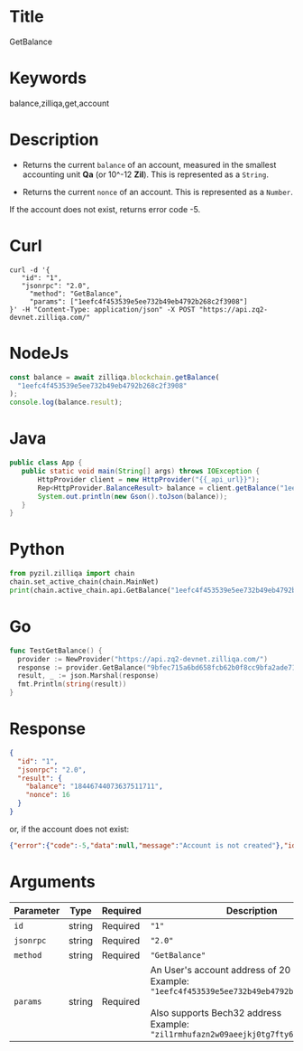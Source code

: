 # Title

GetBalance

# Keywords

balance,zilliqa,get,account

# Description

- Returns the current `balance` of an account, measured in the smallest
  accounting unit **Qa** (or 10^-12 **Zil**). This is represented as a
  `String`.

- Returns the current `nonce` of an account. This is represented as a
  `Number`.

If the account does not exist, returns error code -5.

# Curl

```shell
curl -d '{
   "id": "1",
   "jsonrpc": "2.0",
     "method": "GetBalance",
     "params": ["1eefc4f453539e5ee732b49eb4792b268c2f3908"]
}' -H "Content-Type: application/json" -X POST "https://api.zq2-devnet.zilliqa.com/"
```

# NodeJs

```js
const balance = await zilliqa.blockchain.getBalance(
  "1eefc4f453539e5ee732b49eb4792b268c2f3908"
);
console.log(balance.result);
```

# Java

```java
public class App {
   public static void main(String[] args) throws IOException {
       HttpProvider client = new HttpProvider("{{_api_url}}");
       Rep<HttpProvider.BalanceResult> balance = client.getBalance("1eefc4f453539e5ee732b49eb4792b268c2f3908");
       System.out.println(new Gson().toJson(balance));
   }
}
```

# Python

```python
from pyzil.zilliqa import chain
chain.set_active_chain(chain.MainNet)
print(chain.active_chain.api.GetBalance("1eefc4f453539e5ee732b49eb4792b268c2f3908"))
```

# Go

```go
func TestGetBalance() {
  provider := NewProvider("https://api.zq2-devnet.zilliqa.com/")
  response := provider.GetBalance("9bfec715a6bd658fcb62b0f8cc9bfa2ade71434a")
  result, _ := json.Marshal(response)
  fmt.Println(string(result))
}
```

# Response

```json
{
  "id": "1",
  "jsonrpc": "2.0",
  "result": {
    "balance": "18446744073637511711",
    "nonce": 16
  }
}
```

or, if the account does not exist:

```json
{"error":{"code":-5,"data":null,"message":"Account is not created"},"id":"1","jsonrpc":"2.0"}
```

# Arguments

| Parameter | Type   | Required | Description                                                                                                                                                                                              |
| --------- | ------ | -------- | -------------------------------------------------------------------------------------------------------------------------------------------------------------------------------------------------------- |
| `id`      | string | Required | `"1"`                                                                                                                                                                                                    |
| `jsonrpc` | string | Required | `"2.0"`                                                                                                                                                                                                  |
| `method`  | string | Required | `"GetBalance"`                                                                                                                                                                                           |
| `params`  | string | Required | An User's account address of 20 bytes. <br/> Example: `"1eefc4f453539e5ee732b49eb4792b268c2f3908"` <br/><br/> Also supports Bech32 address <br/> Example: `"zil1rmhufazn2w09aeejkj0tg7fty6xz7wggup2tsh"` |
